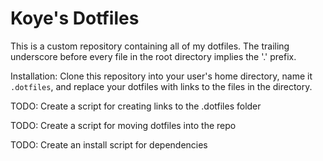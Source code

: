 # Koye's Dotfiles

This is a custom repository containing all of my dotfiles. The trailing underscore before every file in the root directory implies the '.' prefix.

Installation: Clone this repository into your user's home directory, name it `.dotfiles`, and replace your dotfiles with links to the files in the directory.

TODO: Create a script for creating links to the .dotfiles folder

TODO: Create a script for moving dotfiles into the repo

TODO: Create an install script for dependencies 
